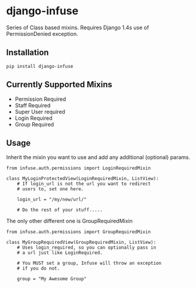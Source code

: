 django-infuse
=============

Series of Class based mixins.  Requires Django 1.4s use of PermissionDenied exception. 

Installation
------------

    pip install django-infuse
    
Currently Supported Mixins
--------------------------

* Permission Required
* Staff Required
* Super User required
* Login Required
* Group Required

Usage
-----

Inherit the mixin you want to use and add any additional (optional) params.

	from infuse.auth.permissions import LoginRequiredMixin

	class MyLoginProtectedView(LoginRequiredMixin, ListView):
		# If login_url is not the url you want to redirect
		# users to, set one here.

		login_url = "/my/new/url/"

		# Do the rest of your stuff.....

The only other different one is GroupRequiredMixin

	from infuse.auth.permissions import GroupRequiredMixin

	class MyGroupRequiredView(GroupRequiredMixin, ListView):
		# Uses login_required, so you can optionally pass in
		# a url just like LoginRequired.

		# You MUST set a group, Infuse will throw an exception
		# if you do not.

		group = "My Awesome Group"